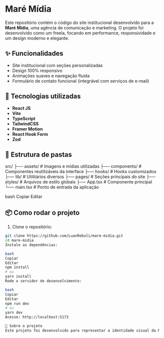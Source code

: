 # Maré Mídia

Este repositório contém o código do site institucional desenvolvido para a **Maré Mídia**, uma agência de comunicação e marketing. O projeto foi desenvolvido como um freela, focando em performance, responsividade e um design moderno e elegante.

## ✨ Funcionalidades

- Site institucional com seções personalizadas
- Design 100% responsivo
- Animações suaves e navegação fluida
- Formulário de contato funcional (integrável com serviços de e-mail)

## 🚀 Tecnologias utilizadas

- **React JS**
- **Vite**
- **TypeScript**
- **TailwindCSS**
- **Framer Motion**
- **React Hook Form**
- **Zod**

## 📁 Estrutura de pastas

src/ ├── assets/ # Imagens e mídias utilizadas ├── components/ # Componentes reutilizáveis da interface ├── hooks/ # Hooks customizados ├── lib/ # Utilitários diversos ├── pages/ # Seções principais do site ├── styles/ # Arquivos de estilo globais ├── App.tsx # Componente principal └── main.tsx # Ponto de entrada da aplicação

bash
Copiar
Editar

## 📦 Como rodar o projeto

1. Clone o repositório:

```bash
git clone https://github.com/LuanRebuli/mare-midia.git
cd mare-midia
Instale as dependências:

bash
Copiar
Editar
npm install
# ou
yarn install
Rode o servidor de desenvolvimento:

bash
Copiar
Editar
npm run dev
# ou
yarn dev
Acesse: http://localhost:5173

🧠 Sobre o projeto
Este projeto foi desenvolvido para representar a identidade visual da Maré Mídia na internet, prezando pela estética, leveza e boa experiência do usuário.

